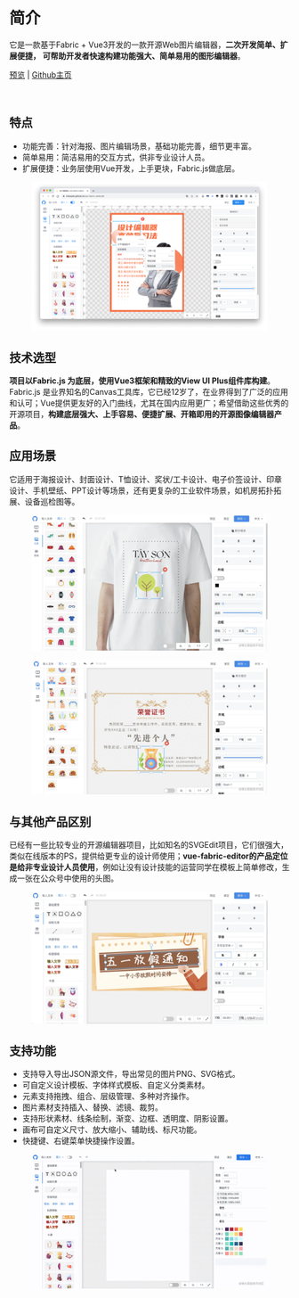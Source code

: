 <!--
 * @Author: 秦少卫
 * @Date: 2023-12-21 23:57:40
 * @LastEditors: 秦少卫
 * @LastEditTime: 2024-09-26 16:20:29
 * @Description: file content
-->

# 简介

它是一款基于Fabric + Vue3开发的一款开源Web图片编辑器，**二次开发简单、扩展便捷，** **可帮助开发者快速构建功能强大、简单易用的图形编辑器**。

[预览](https://ikuaitu.github.io/vue-fabric-editor/#/)   |  [Github主页](https://github.com/nihaojob/vue-fabric-editor)&#x20;

<div align="left">

<figure><img src="https://img.shields.io/github/stars/nihaojob/vue-fabric-editor?style=social" alt=""><figcaption></figcaption></figure>

</div>

## 特点

* 功能完善：针对海报、图片编辑场景，基础功能完善，细节更丰富。
* 简单易用：简洁易用的交互方式，供非专业设计人员。
* 扩展便捷：业务层使用Vue开发，上手更块，Fabric.js做底层。

<figure><img src="/public/230828335-0adee0ae-b951-4171-b6ba-d2b9cd44dd6a.png" alt=""><figcaption></figcaption></figure>

## **技术选型**

**项目以Fabric.js 为底层，使用Vue3框架和精致的View UI Plus组件库构建**。 Fabric.js 是业界知名的Canvas工具库，它已经12岁了，在业界得到了广泛的应用和认可；Vue提供更友好的入门曲线，尤其在国内应用更广；希望借助这些优秀的开源项目，**构建底层强大、上手容易、便捷扩展、开箱即用的开源图像编辑器产品**。

## 应用场景

它适用于海报设计、封面设计、T恤设计、奖状/工卡设计、电子价签设计、印章设计、手机壁纸、PPT设计等场景，还有更复杂的工业软件场景，如机房拓扑拓展、设备巡检图等。

<div>

<figure><img src="/public/867e54383ff847d7931e7cf9e6a04aff~tplv-k3u1fbpfcp-zoom-in-crop-mark_1512_0_0_0.webp" alt=""><figcaption></figcaption></figure>

 

<figure><img src="/public/c5f1268b28694307b3cacc7c57bd3228~tplv-k3u1fbpfcp-zoom-in-crop-mark_1512_0_0_0.webp" alt=""><figcaption></figcaption></figure>

</div>

## 与其他产品区别

已经有一些比较专业的开源编辑器项目，比如知名的SVGEdit项目，它们很强大，类似在线版本的PS，提供给更专业的设计师使用；**vue-fabric-editor的产品定位是给非专业设计人员使用**，例如让没有设计技能的运营同学在模板上简单修改，生成一张在公众号中使用的头图。

<figure><img src="/public/2f004e7389ae47889a53f16afa815366~tplv-k3u1fbpfcp-zoom-in-crop-mark_1512_0_0_0.webp" alt=""><figcaption></figcaption></figure>

## 支持功能

* 支持导入导出JSON源文件，导出常见的图片PNG、SVG格式。
* 可自定义设计模板、字体样式模板、自定义分类素材。
* 元素支持拖拽、组合、层级管理、多种对齐操作。
* 图片素材支持插入、替换、滤镜、裁剪。
* 支持形状素材、线条绘制，渐变、边框、透明度、阴影设置。
* 画布可自定义尺寸、放大缩小、辅助线、标尺功能。
* 快捷键、右键菜单快捷操作设置。

<figure><img src="/public/f372975619e64f09a619b4c94e7f5261~tplv-k3u1fbpfcp-zoom-in-crop-mark_1512_0_0_0.webp" alt=""><figcaption></figcaption></figure>
